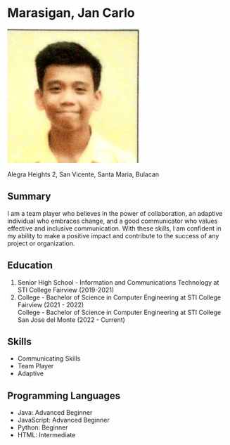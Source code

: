 # Marasigan, Jan Carlo
![](https://github.com/jncrlmrsgn/app-dev/blob/resume/image_2022-03-29_111519%20(2).png)

Alegra Heights 2, San Vicente, Santa Maria, Bulacan

## Summary
I am a team player who believes in the power of collaboration, an adaptive individual who embraces change, and a good communicator who values effective and inclusive communication. With these skills, I am confident in my ability to make a positive impact and contribute to the success of any project or organization.

## Education
1. Senior High School - Information and Communications Technology at STI College Fairview (2019-2021) <br>
2. College - Bachelor of Science in Computer Engineering at STI College Fairview (2021 - 2022) <br>
   College - Bachelor of Science in Computer Engineering at STI College San Jose del Monte (2022 - Current) 

## Skills
- Communicating Skills
- Team Player
- Adaptive

## Programming Languages
- Java: Advanced Beginner
- JavaScript: Advanced Beginner
- Python: Beginner
- HTML: Intermediate
